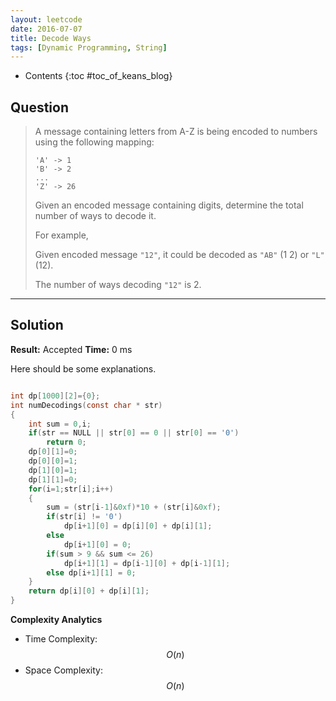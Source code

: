 ```yaml
---
layout: leetcode
date: 2016-07-07
title: Decode Ways
tags: [Dynamic Programming, String]
---
```


* Contents
{:toc #toc_of_keans_blog}

## Question

> A message containing letters from A-Z is being encoded to numbers using the following mapping:
>
>     'A' -> 1
>     'B' -> 2
>     ...
>     'Z' -> 26
>     
>Given an encoded message containing digits, determine the total number of ways to decode it.
>
>For example,
>
>Given encoded message `"12"`, it could be decoded as `"AB"` (1 2) or `"L"` (12).
>
>The number of ways decoding `"12"` is 2.


***

## Solution

**Result:** Accepted **Time:** 0 ms

Here should be some explanations.

```c

int dp[1000][2]={0};
int numDecodings(const char * str)
{
    int sum = 0,i;
    if(str == NULL || str[0] == 0 || str[0] == '0')
        return 0;
    dp[0][1]=0;
    dp[0][0]=1;
    dp[1][0]=1;
    dp[1][1]=0;
    for(i=1;str[i];i++)
    {
        sum = (str[i-1]&0xf)*10 + (str[i]&0xf);
        if(str[i] != '0')
            dp[i+1][0] = dp[i][0] + dp[i][1];
        else
            dp[i+1][0] = 0;
        if(sum > 9 && sum <= 26)
            dp[i+1][1] = dp[i-1][0] + dp[i-1][1];
        else dp[i+1][1] = 0;
    }
    return dp[i][0] + dp[i][1];
}
```

**Complexity Analytics**

- Time Complexity: $$O(n)$$
- Space Complexity: $$O(n)$$
